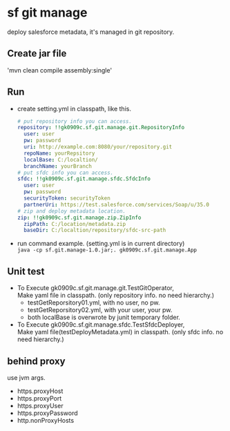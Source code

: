 # sf git manage #
deploy salesforce metadata, it's managed in git repository.

## Create jar file ##
'mvn clean compile assembly:single'

## Run ##
+ create setting.yml in classpath, like this.
  
  ```yaml
  # put repository info you can access.
  repository: !!gk0909c.sf.git.manage.git.RepositoryInfo
    user: user
    pw: password
    uri: http://example.com:8080/your/repository.git
    repoName: yourRepsitory
    localBase: C:/localtion/ 
    branchName: yourBranch
  # put sfdc info you can access.
  sfdc: !!gk0909c.sf.git.manage.sfdc.SfdcInfo
    user: user
    pw: password
    securityToken: securityToken
    partnerUri: https://test.salesforce.com/services/Soap/u/35.0
  # zip and deploy metadata location.
  zip: !!gk0909c.sf.git.manage.zip.ZipInfo
    zipPath: C:/location/metadata.zip
    baseDir: C:/localtion/repository/sfdc-src-path

  ```

+ run command example. (setting.yml is in current directory)  
  `java -cp sf.git.manage-1.0.jar;. gk0909c.sf.git.manage.App`  
  
## Unit test ##
+ To Execute gk0909c.sf.git.manage.git.TestGitOperator,  
  Make yaml file in classpath.  (only repository info. no need hierarchy.)
  + testGetReporsitory01.yml, with no user, no pw.
  + testGetReporsitory02.yml, with your user, your pw.
  + both localBase is overwrote by junit temporary folder.
+ To Execute gk0909c.sf.git.manage.sfdc.TestSfdcDeployer,  
  Make yaml file(testDeployMetadata.yml) in classpath.  (only sfdc info. no need hierarchy.)
  
## behind proxy ##
use jvm args.  
+ https.proxyHost
+ https.proxyPort
+ https.proxyUser
+ https.proxyPassword
+ http.nonProxyHosts
